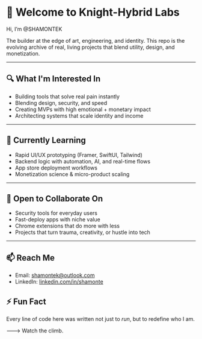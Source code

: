 # 👑 Welcome to Knight-Hybrid Labs
Hi, I’m @SHAMONTEK 

The builder at the edge of art, engineering, and identity. This repo is the evolving archive of real, living projects that blend utility, design, and monetization.

---

## 🔍 What I'm Interested In

- Building tools that solve real pain instantly
- Blending design, security, and speed
- Creating MVPs with high emotional + monetary impact
- Architecting systems that scale identity and income

---

## 🚀 Currently Learning

- Rapid UI/UX prototyping (Framer, SwiftUI, Tailwind)
- Backend logic with automation, AI, and real-time flows
- App store deployment workflows
- Monetization science & micro-product scaling

---

## 🤝 Open to Collaborate On

- Security tools for everyday users
- Fast-deploy apps with niche value
- Chrome extensions that do more with less
- Projects that turn trauma, creativity, or hustle into tech

---

## 📫 Reach Me

- Email: shamontek@outlook.com
- LinkedIn: [linkedin.com/in/shamonte](https://linkedin.com/in/shamonte)



## ⚡ Fun Fact

Every line of code here was written not just to *run*, but to redefine who I am.


🡒 Watch the climb.
